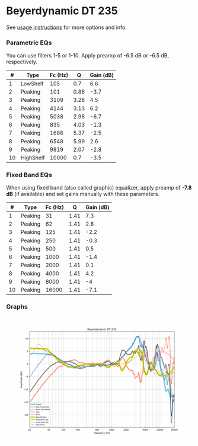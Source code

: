 # Beyerdynamic DT 235
See [usage instructions](https://github.com/jaakkopasanen/AutoEq#usage) for more options and info.

### Parametric EQs
You can use filters 1-5 or 1-10. Apply preamp of -6.5 dB or -6.5 dB, respectively.

|   # | Type      |   Fc (Hz) |    Q |   Gain (dB) |
|-----|-----------|-----------|------|-------------|
|   1 | LowShelf  |       105 | 0.7  |         6.6 |
|   2 | Peaking   |       101 | 0.86 |        -3.7 |
|   3 | Peaking   |      3109 | 3.28 |         4.5 |
|   4 | Peaking   |      4144 | 3.13 |         6.2 |
|   5 | Peaking   |      5038 | 2.98 |        -6.7 |
|   6 | Peaking   |       835 | 4.03 |        -1.3 |
|   7 | Peaking   |      1686 | 5.37 |        -2.5 |
|   8 | Peaking   |      6548 | 5.99 |         2.6 |
|   9 | Peaking   |      9819 | 2.07 |        -2.8 |
|  10 | HighShelf |     10000 | 0.7  |        -3.5 |

### Fixed Band EQs
When using fixed band (also called graphic) equalizer, apply preamp of **-7.8 dB** (if available) and set gains manually with these parameters.

|   # | Type    |   Fc (Hz) |    Q |   Gain (dB) |
|-----|---------|-----------|------|-------------|
|   1 | Peaking |        31 | 1.41 |         7.3 |
|   2 | Peaking |        62 | 1.41 |         2.8 |
|   3 | Peaking |       125 | 1.41 |        -2.2 |
|   4 | Peaking |       250 | 1.41 |        -0.3 |
|   5 | Peaking |       500 | 1.41 |         0.5 |
|   6 | Peaking |      1000 | 1.41 |        -1.4 |
|   7 | Peaking |      2000 | 1.41 |         0.1 |
|   8 | Peaking |      4000 | 1.41 |         4.2 |
|   9 | Peaking |      8000 | 1.41 |        -4   |
|  10 | Peaking |     16000 | 1.41 |        -7.1 |

### Graphs
![](./Beyerdynamic%20DT%20235.png)
